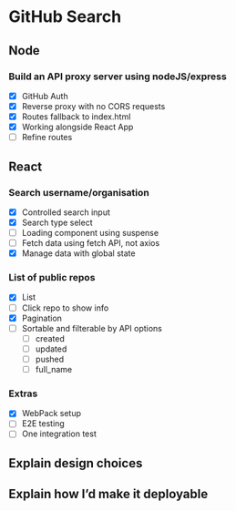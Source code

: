 # GitHub Search

## Node

### Build an API proxy server using nodeJS/express

- [X] GitHub Auth
- [X] Reverse proxy with no CORS requests
- [X] Routes fallback to index.html
- [X] Working alongside React App
- [ ] Refine routes

## React

### Search username/organisation

- [X] Controlled search input
- [X] Search type select
- [ ] Loading component using suspense
- [ ] Fetch data using fetch API, not axios
- [X] Manage data with global state

### List of public repos

- [X] List
- [ ] Click repo to show info
- [X] Pagination
- [ ] Sortable and filterable by API options
  - [ ] created
  - [ ] updated
  - [ ] pushed
  - [ ] full_name

### Extras

- [X] WebPack setup
- [ ] E2E testing
- [ ] One integration test

## Explain design choices

## Explain how I’d make it deployable
